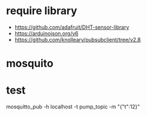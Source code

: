 # require library
- https://github.com/adafruit/DHT-sensor-library
- https://arduinojson.org/v6
- https://github.com/knolleary/pubsubclient/tree/v2.8

# mosquito

# test
mosquitto_pub -h localhost -t pump_topic -m "{\"t\":12}"
